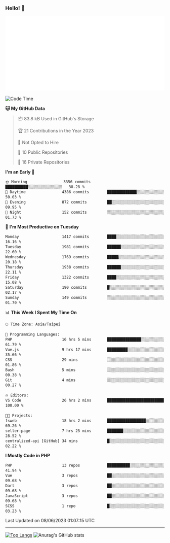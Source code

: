 ### Hello! 👋

![Metrics](/metrics.classic.svg)

<!--START_SECTION:waka-->
![Code Time](http://img.shields.io/badge/Code%20Time-274%20hrs%2054%20mins-blue)

**🐱 My GitHub Data** 

> 📦 83.8 kB Used in GitHub's Storage 
 > 
> 🏆 21 Contributions in the Year 2023
 > 
> 🚫 Not Opted to Hire
 > 
> 📜 10 Public Repositories 
 > 
> 🔑 16 Private Repositories 
 > 
**I'm an Early 🐤** 

```text
🌞 Morning                3356 commits        ██████████░░░░░░░░░░░░░░░   38.28 % 
🌆 Daytime                4386 commits        █████████████░░░░░░░░░░░░   50.03 % 
🌃 Evening                872 commits         ██░░░░░░░░░░░░░░░░░░░░░░░   09.95 % 
🌙 Night                  152 commits         ░░░░░░░░░░░░░░░░░░░░░░░░░   01.73 % 
```
📅 **I'm Most Productive on Tuesday** 

```text
Monday                   1417 commits        ████░░░░░░░░░░░░░░░░░░░░░   16.16 % 
Tuesday                  1981 commits        ██████░░░░░░░░░░░░░░░░░░░   22.60 % 
Wednesday                1769 commits        █████░░░░░░░░░░░░░░░░░░░░   20.18 % 
Thursday                 1938 commits        ██████░░░░░░░░░░░░░░░░░░░   22.11 % 
Friday                   1322 commits        ████░░░░░░░░░░░░░░░░░░░░░   15.08 % 
Saturday                 190 commits         █░░░░░░░░░░░░░░░░░░░░░░░░   02.17 % 
Sunday                   149 commits         ░░░░░░░░░░░░░░░░░░░░░░░░░   01.70 % 
```


📊 **This Week I Spent My Time On** 

```text
🕑︎ Time Zone: Asia/Taipei

💬 Programming Languages: 
PHP                      16 hrs 5 mins       ███████████████░░░░░░░░░░   61.79 % 
Vue.js                   9 hrs 17 mins       █████████░░░░░░░░░░░░░░░░   35.66 % 
CSS                      29 mins             ░░░░░░░░░░░░░░░░░░░░░░░░░   01.86 % 
Bash                     5 mins              ░░░░░░░░░░░░░░░░░░░░░░░░░   00.38 % 
Git                      4 mins              ░░░░░░░░░░░░░░░░░░░░░░░░░   00.27 % 

🔥 Editors: 
VS Code                  26 hrs 2 mins       █████████████████████████   100.00 % 

🐱‍💻 Projects: 
fsweb                    18 hrs 2 mins       █████████████████░░░░░░░░   69.26 % 
seller-page              7 hrs 25 mins       ███████░░░░░░░░░░░░░░░░░░   28.52 % 
centralized-api [GitHub] 34 mins             █░░░░░░░░░░░░░░░░░░░░░░░░   02.22 % 
```

**I Mostly Code in PHP** 

```text
PHP                      13 repos            ██████████░░░░░░░░░░░░░░░   41.94 % 
Vue                      3 repos             ██░░░░░░░░░░░░░░░░░░░░░░░   09.68 % 
Dart                     3 repos             ██░░░░░░░░░░░░░░░░░░░░░░░   09.68 % 
JavaScript               3 repos             ██░░░░░░░░░░░░░░░░░░░░░░░   09.68 % 
SCSS                     1 repo              █░░░░░░░░░░░░░░░░░░░░░░░░   03.23 % 
```




 Last Updated on 08/06/2023 01:07:15 UTC
<!--END_SECTION:waka-->

<hr>

<span style="display:inline-block">[![Top Langs](https://github-readme-stats.vercel.app/api/top-langs/?username=maureendadap&layout=compact&theme=transparent)](https://github.com/anuraghazra/github-readme-stats)</span>
<span style="display:inline-block">![Anurag's GitHub stats](https://github-readme-stats.vercel.app/api?username=maureendadap&show_icons=true&theme=transparent&count_private=true)</span>

<!--
**MaureenDadap/maureendadap** is a ✨ _special_ ✨ repository because its `README.md` (this file) appears on your GitHub profile.

Here are some ideas to get you started:

- 🔭 I’m currently working on ...
- 🌱 I’m currently learning ...
- 👯 I’m looking to collaborate on ...
- 🤔 I’m looking for help with ...
- 💬 Ask me about ...
- 📫 How to reach me: ...
- 😄 Pronouns: ...
- ⚡ Fun fact: ...
-->
